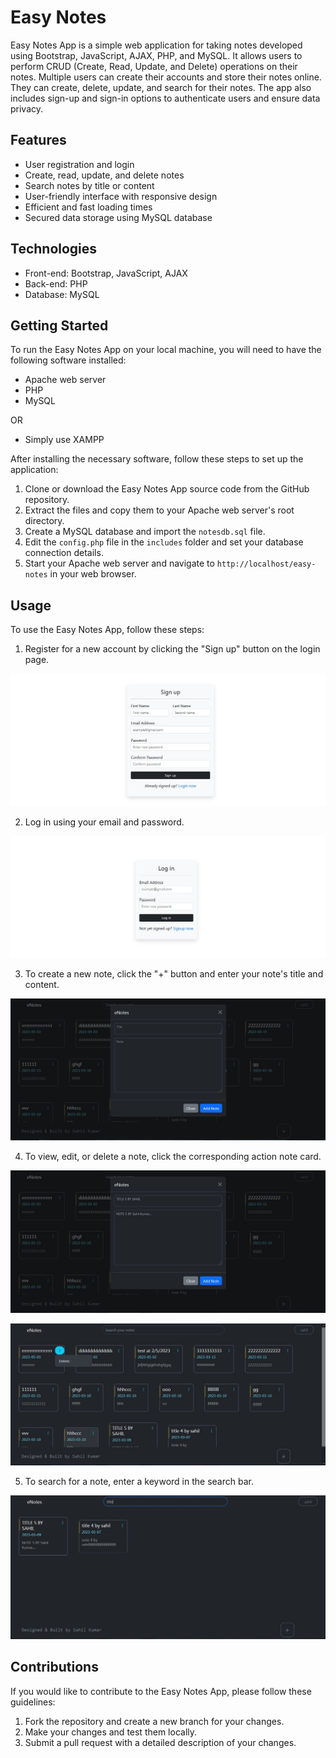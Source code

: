 

# Easy Notes

Easy Notes App is a simple web application for taking notes developed using Bootstrap, JavaScript, AJAX, PHP, and MySQL. It allows users to perform CRUD (Create, Read, Update, and Delete) operations on their notes. Multiple users can create their accounts and store their notes online. They can create, delete, update, and search for their notes. The app also includes sign-up and sign-in options to authenticate users and ensure data privacy.

## Features

- User registration and login
- Create, read, update, and delete notes
- Search notes by title or content
- User-friendly interface with responsive design
- Efficient and fast loading times
- Secured data storage using MySQL database

## Technologies

- Front-end: Bootstrap, JavaScript, AJAX
- Back-end: PHP
- Database: MySQL

## Getting Started

To run the Easy Notes App on your local machine, you will need to have the following software installed:

- Apache web server
- PHP
- MySQL

OR

- Simply use XAMPP

After installing the necessary software, follow these steps to set up the application:

1. Clone or download the Easy Notes App source code from the GitHub repository.
2. Extract the files and copy them to your Apache web server's root directory.
3. Create a MySQL database and import the `notesdb.sql` file.
4. Edit the `config.php` file in the `includes` folder and set your database connection details.
5. Start your Apache web server and navigate to `http://localhost/easy-notes` in your web browser.

## Usage

To use the Easy Notes App, follow these steps:

1. Register for a new account by clicking the "Sign up" button on the login page.

![Sign up](screenshot/Sign_up.JPG)

2. Log in using your email and password.

![Login](screenshot/Log_in.JPG)

3. To create a new note, click the "+" button and enter your note's title and content.

![New note](screenshot/New_note.JPG)

4. To view, edit, or delete a note, click the corresponding action note card.

![Edit note](screenshot/Edit_note.JPG)

![Delete note](screenshot/Delete_note.JPG)

5. To search for a note, enter a keyword in the search bar.

![Search note](screenshot/Search_note.JPG)

## Contributions

If you would like to contribute to the Easy Notes App, please follow these guidelines:

1. Fork the repository and create a new branch for your changes.
2. Make your changes and test them locally.
3. Submit a pull request with a detailed description of your changes.
